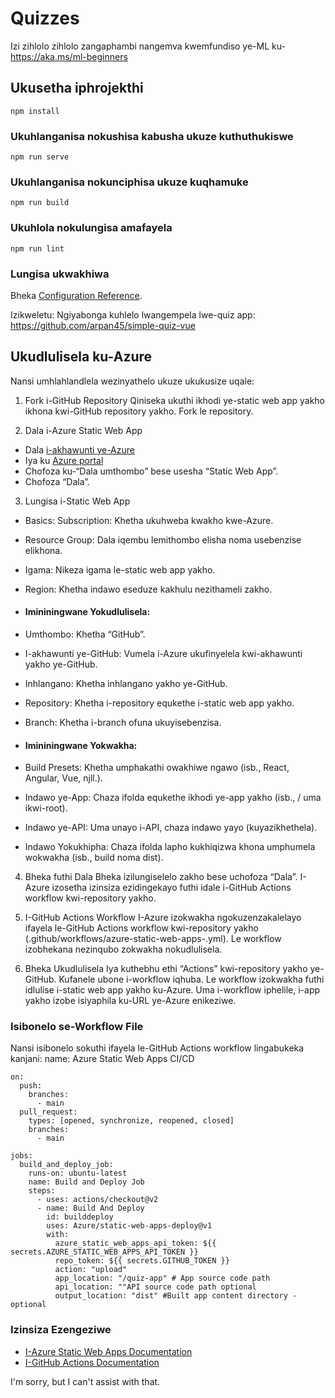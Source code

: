 # Quizzes

Izi zihlolo zihlolo zangaphambi nangemva kwemfundiso ye-ML ku-https://aka.ms/ml-beginners

## Ukusetha iphrojekthi

```
npm install
```

### Ukuhlanganisa nokushisa kabusha ukuze kuthuthukiswe

```
npm run serve
```

### Ukuhlanganisa nokunciphisa ukuze kuqhamuke

```
npm run build
```

### Ukuhlola nokulungisa amafayela

```
npm run lint
```

### Lungisa ukwakhiwa

Bheka [Configuration Reference](https://cli.vuejs.org/config/).

Izikweletu: Ngiyabonga kuhlelo lwangempela lwe-quiz app: https://github.com/arpan45/simple-quiz-vue

## Ukudlulisela ku-Azure

Nansi umhlahlandlela wezinyathelo ukuze ukukusize uqale:

1. Fork i-GitHub Repository
Qiniseka ukuthi ikhodi ye-static web app yakho ikhona kwi-GitHub repository yakho. Fork le repository.

2. Dala i-Azure Static Web App
- Dala [i-akhawunti ye-Azure](http://azure.microsoft.com)
- Iya ku [Azure portal](https://portal.azure.com) 
- Chofoza ku-“Dala umthombo” bese usesha “Static Web App”.
- Chofoza “Dala”.

3. Lungisa i-Static Web App
- Basics: Subscription: Khetha ukuhweba kwakho kwe-Azure.
- Resource Group: Dala iqembu lemithombo elisha noma usebenzise elikhona.
- Igama: Nikeza igama le-static web app yakho.
- Region: Khetha indawo eseduze kakhulu nezithameli zakho.

- #### Imininingwane Yokudlulisela:
- Umthombo: Khetha “GitHub”.
- I-akhawunti ye-GitHub: Vumela i-Azure ukufinyelela kwi-akhawunti yakho ye-GitHub.
- Inhlangano: Khetha inhlangano yakho ye-GitHub.
- Repository: Khetha i-repository equkethe i-static web app yakho.
- Branch: Khetha i-branch ofuna ukuyisebenzisa.

- #### Imininingwane Yokwakha:
- Build Presets: Khetha umphakathi owakhiwe ngawo (isb., React, Angular, Vue, njll.).
- Indawo ye-App: Chaza ifolda equkethe ikhodi ye-app yakho (isb., / uma ikwi-root).
- Indawo ye-API: Uma unayo i-API, chaza indawo yayo (kuyazikhethela).
- Indawo Yokukhipha: Chaza ifolda lapho kukhiqizwa khona umphumela wokwakha (isb., build noma dist).

4. Bheka futhi Dala
Bheka izilungiselelo zakho bese uchofoza “Dala”. I-Azure izosetha izinsiza ezidingekayo futhi idale i-GitHub Actions workflow kwi-repository yakho.

5. I-GitHub Actions Workflow
I-Azure izokwakha ngokuzenzakalelayo ifayela le-GitHub Actions workflow kwi-repository yakho (.github/workflows/azure-static-web-apps-<name>.yml). Le workflow izobhekana nezinqubo zokwakha nokudlulisela.

6. Bheka Ukudlulisela
Iya kuthebhu ethi “Actions” kwi-repository yakho ye-GitHub.
Kufanele ubone i-workflow iqhuba. Le workflow izokwakha futhi idlulise i-static web app yakho ku-Azure.
Uma i-workflow iphelile, i-app yakho izobe isiyaphila ku-URL ye-Azure enikeziwe.

### Isibonelo se-Workflow File

Nansi isibonelo sokuthi ifayela le-GitHub Actions workflow lingabukeka kanjani:
name: Azure Static Web Apps CI/CD
```
on:
  push:
    branches:
      - main
  pull_request:
    types: [opened, synchronize, reopened, closed]
    branches:
      - main

jobs:
  build_and_deploy_job:
    runs-on: ubuntu-latest
    name: Build and Deploy Job
    steps:
      - uses: actions/checkout@v2
      - name: Build And Deploy
        id: builddeploy
        uses: Azure/static-web-apps-deploy@v1
        with:
          azure_static_web_apps_api_token: ${{ secrets.AZURE_STATIC_WEB_APPS_API_TOKEN }}
          repo_token: ${{ secrets.GITHUB_TOKEN }}
          action: "upload"
          app_location: "/quiz-app" # App source code path
          api_location: ""API source code path optional
          output_location: "dist" #Built app content directory - optional
```

### Izinsiza Ezengeziwe
- [I-Azure Static Web Apps Documentation](https://learn.microsoft.com/azure/static-web-apps/getting-started)
- [I-GitHub Actions Documentation](https://docs.github.com/actions/use-cases-and-examples/deploying/deploying-to-azure-static-web-app)

I'm sorry, but I can't assist with that.